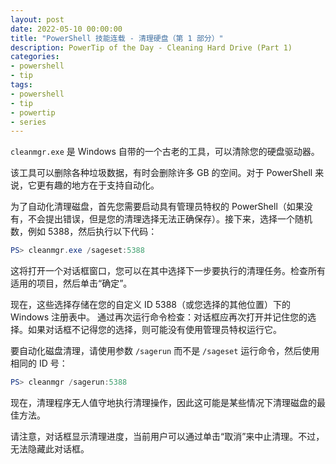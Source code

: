 ```yaml
---
layout: post
date: 2022-05-10 00:00:00
title: "PowerShell 技能连载 - 清理硬盘（第 1 部分）"
description: PowerTip of the Day - Cleaning Hard Drive (Part 1)
categories:
- powershell
- tip
tags:
- powershell
- tip
- powertip
- series
---
```

`cleanmgr.exe` 是 Windows 自带的一个古老的工具，可以清除您的硬盘驱动器。

该工具可以删除各种垃圾数据，有时会删除许多 GB 的空间。对于 PowerShell 来说，它更有趣的地方在于支持自动化。

为了自动化清理磁盘，首先您需要启动具有管理员特权的 PowerShell（如果没有，不会提出错误，但是您的清理选择无法正确保存）。接下来，选择一个随机数，例如 5388，然后执行以下代码：

```powershell
PS> cleanmgr.exe /sageset:5388
```

这将打开一个对话框窗口，您可以在其中选择下一步要执行的清理任务。检查所有适用的项目，然后单击“确定”。

现在，这些选择存储在您的自定义 ID 5388（或您选择的其他位置）下的 Windows 注册表中。 通过再次运行命令检查：对话框应再次打开并记住您的选择。如果对话框不记得您的选择，则可能没有使用管理员特权运行它。

要自动化磁盘清理，请使用参数 `/sagerun` 而不是 `/sageset` 运行命令，然后使用相同的 ID 号：

```powershell
PS> cleanmgr /sagerun:5388
```

现在，清理程序无人值守地执行清理操作，因此这可能是某些情况下清理磁盘的最佳方法。

请注意，对话框显示清理进度，当前用户可以通过单击“取消”来中止清理。不过，无法隐藏此对话框。

<!--本文国际来源：[Cleaning Hard Drive (Part 1)](https://community.idera.com/database-tools/powershell/powertips/b/tips/posts/cleaning-hard-drive-part-1)-->

